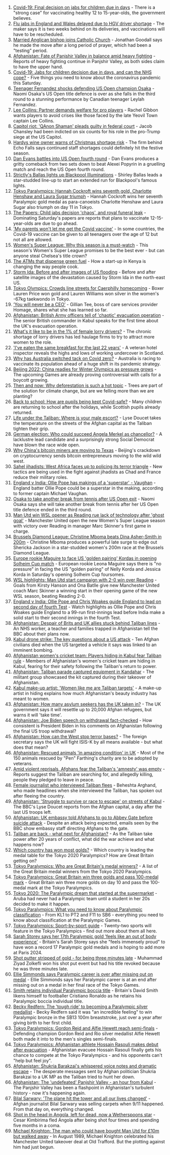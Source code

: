 1. [Covid-19: Final decision on jabs for children due in days](https://www.bbc.co.uk/news/health-58445499?at_medium=RSS&at_campaign=KARANGA) - There is a "strong case" for vaccinating healthy 12 to 15-year-olds, the government believes.
2. [Flu jabs in England and Wales delayed due to HGV driver shortage](https://www.bbc.co.uk/news/business-58442611?at_medium=RSS&at_campaign=KARANGA) - The maker says it is two weeks behind on its deliveries, and vaccinations will have to be rescheduled.
3. [Married Anglican bishop joins Catholic Church](https://www.bbc.co.uk/news/uk-58444204?at_medium=RSS&at_campaign=KARANGA) - Jonathan Goodall says he made the move after a long period of prayer, which had been a "testing" period.
4. [Afghanistan: Fate of Panjshir Valley in balance amid heavy fighting](https://www.bbc.co.uk/news/world-asia-58443679?at_medium=RSS&at_campaign=KARANGA) - Reports of heavy fighting continue in Panjshir Valley, as both sides claim to have the upper hand.
5. [Covid-19: Jabs for children decision due in days, and can the NHS cope?](https://www.bbc.co.uk/news/uk-58443826?at_medium=RSS&at_campaign=KARANGA) - Five things you need to know about the coronavirus pandemic this Saturday.
6. [Teenager Fernandez shocks defending US Open champion Osaka](https://www.bbc.co.uk/sport/tennis/58442969?at_medium=RSS&at_campaign=KARANGA) - Naomi Osaka's US Open title defence is over as she falls in the third round to a stunning performance by Canadian teenager Leylah Fernandez.
7. [Lee Collins: Partner demands welfare for pro players](https://www.bbc.co.uk/news/uk-england-somerset-58439099?at_medium=RSS&at_campaign=KARANGA) - Rachel Gibbon wants players to avoid crises like those faced by the late Yeovil Town captain Lee Collins.
8. [Capitol riot: 'QAnon Shaman' pleads guilty in federal court](https://www.bbc.co.uk/news/world-us-canada-58441174?at_medium=RSS&at_campaign=KARANGA) - Jacob Chansley had been indicted on six counts for his role in the pro-Trump siege at the US Capitol.
9. [Hardys wine owner warns of Christmas shortage risk](https://www.bbc.co.uk/news/business-58428800?at_medium=RSS&at_campaign=KARANGA) - The firm behind Echo Falls says continued staff shortages could definitely hit the festive season.
10. [Dan Evans battles into US Open fourth round](https://www.bbc.co.uk/sport/tennis/58442799?at_medium=RSS&at_campaign=KARANGA) - Dan Evans produces a gritty comeback from two sets down to beat Alexei Popyrin in a gruelling match and reach the US Open fourth round.
11. [Strictly's Ballas lights up Blackpool Illuminations](https://www.bbc.co.uk/news/uk-england-lancashire-58440257?at_medium=RSS&at_campaign=KARANGA) - Shirley Ballas leads a star-studded line-up to start an extended run for Blackpool's famous lights.
12. [Tokyo Paralympics: Hannah Cockroft wins seventh gold, Charlotte Henshaw and Laura Sugar triumph](https://www.bbc.co.uk/sport/disability-sport/58445274?at_medium=RSS&at_campaign=KARANGA) - Hannah Cockroft wins her seventh Paralympic gold medal as para-canoeists Charlotte Henshaw and Laura Sugar also triumph on day 11 in Tokyo.
13. [The Papers: Child jabs decision 'chaos', and royal funeral leak](https://www.bbc.co.uk/news/blogs-the-papers-58443809?at_medium=RSS&at_campaign=KARANGA) - Dominating Saturday's papers are reports that plans to vaccinate 12-15-year-olds are due to go ahead.
14. ['My parents won't let me get the Covid vaccine'](https://www.bbc.co.uk/news/health-58437672?at_medium=RSS&at_campaign=KARANGA) - In some countries, the Covid-19 vaccine can be given to all teenagers over the age of 12 but not all are allowed.
15. [Women's Super League: Why this season is a must-watch](https://www.bbc.co.uk/sport/football/58110705?at_medium=RSS&at_campaign=KARANGA) - This season's Women's Super League promises to be the best ever - but can anyone steal Chelsea's title crown?
16. [The ATMs that dispense green fuel](https://www.bbc.co.uk/news/stories-58425184?at_medium=RSS&at_campaign=KARANGA) - How a start-up in Kenya is changing the way people cook.
17. [Storm Ida: Before and after images of US flooding](https://www.bbc.co.uk/news/world-us-canada-58434171?at_medium=RSS&at_campaign=KARANGA) - Before and after satellite images of the devastation caused by Storm Ida in the north-east US.
18. [Tokyo Olympics: Crowds line streets for Caerphilly homecoming](https://www.bbc.co.uk/news/uk-wales-58438003?at_medium=RSS&at_campaign=KARANGA) - Boxer Lauren Price won gold and Lauren Williams won silver in the women's -67kg taekwondo in Tokyo.
19. [‘You will never be a CEO’](https://www.bbc.co.uk/news/business-58435641?at_medium=RSS&at_campaign=KARANGA) - Gillian Tee, boss of care services provider Homage, shares what she has learned so far.
20. [Afghanistan: British Army officers tell of 'chaotic' evacuation operation](https://www.bbc.co.uk/news/world-asia-58437673?at_medium=RSS&at_campaign=KARANGA) - The senior British commander in Kabul speaks for the first time about the UK's evacuation operation.
21. [What's it like to be in the 1% of female lorry drivers?](https://www.bbc.co.uk/news/business-58401238?at_medium=RSS&at_campaign=KARANGA) - The chronic shortage of lorry drivers has led haulage firms to try to attract more women to the role.
22. ['I've eaten the same breakfast for the last 22 years'](https://www.bbc.co.uk/news/uk-scotland-scotland-business-58323888?at_medium=RSS&at_campaign=KARANGA) - A veteran hotel inspector reveals the highs and lows of working undercover in Scotland.
23. [Why has Australia switched tack on Covid zero?](https://www.bbc.co.uk/news/world-australia-58406526?at_medium=RSS&at_campaign=KARANGA) - Australia is racing to vaccinate its population ahead of a huge shift in its pandemic strategy.
24. [Beijing 2022: China readies for Winter Olympics as pressure grows](https://www.bbc.co.uk/news/world-asia-china-58196467?at_medium=RSS&at_campaign=KARANGA) - The upcoming Games are already proving controversial with calls for a boycott growing.
25. [Then and now: Why deforestation is such a hot topic](https://www.bbc.co.uk/news/science-environment-58399809?at_medium=RSS&at_campaign=KARANGA) - Trees are part of the solution for climate change, but are we felling more than we are planting?
26. [Back to school: How are pupils being kept Covid-safe?](https://www.bbc.co.uk/news/education-51643556?at_medium=RSS&at_campaign=KARANGA) - Many children are returning to school after the holidays, while Scottish pupils already returned.
27. [Life under the Taliban: Where is your male escort?](https://www.bbc.co.uk/news/world-asia-58437713?at_medium=RSS&at_campaign=KARANGA) - Lyse Doucet takes the temperature on the streets of the Afghan capital as the Taliban tighten their grip.
28. [German election: Who could succeed Angela Merkel as chancellor?](https://www.bbc.co.uk/news/world-europe-56821462?at_medium=RSS&at_campaign=KARANGA) - A lacklustre lead candidate and a surprisingly strong Social Democrat have blown the race wide open.
29. [Why China's bitcoin miners are moving to Texas](https://www.bbc.co.uk/news/world-us-canada-58414555?at_medium=RSS&at_campaign=KARANGA) - Beijing's crackdown on cryptocurrency sends bitcoin entrepreneurs moving to the wild wild west.
30. [Sahel jihadists: West Africa faces up to policing its terror triangle](https://www.bbc.co.uk/news/world-africa-58438905?at_medium=RSS&at_campaign=KARANGA) - New tactics are being used in the fight against jihadists as Chad and France reduce their military roles.
31. [England v India: Ollie Pope has makings of a 'superstar' - Vaughan](https://www.bbc.co.uk/sport/cricket/58443089?at_medium=RSS&at_campaign=KARANGA) - England batter Ollie Pope could be a superstar in the making, according to former captain Michael Vaughan.
32. [Osaka to take another break from tennis after US Open exit](https://www.bbc.co.uk/sport/tennis/58446098?at_medium=RSS&at_campaign=KARANGA) - Naomi Osaka says she will take another break from tennis after her US Open title defence ended in the third round.
33. [Man Utd win WSL opener as Reading rue lack of technology after 'ghost goal'](https://www.bbc.co.uk/sport/football/58351961?at_medium=RSS&at_campaign=KARANGA) - Manchester United open the new Women's Super League season with victory over Reading in manager Marc Skinner's first game in charge.
34. [Brussels Diamond League: Christine Mboma beats Dina Asher-Smith in 200m](https://www.bbc.co.uk/sport/athletics/58442621?at_medium=RSS&at_campaign=KARANGA) - Christine Mboma produces a powerful late surge to edge out Shericka Jackson in a star-studded women's 200m race at the Brussels Diamond League.
35. [Europe rookie Maguire to face US 'golden pairing' Kordas in opening Solheim Cup match](https://www.bbc.co.uk/sport/golf/58443339?at_medium=RSS&at_campaign=KARANGA) - European rookie Leona Maguire says there is "no pressure" in facing the US "golden pairing" of Nelly Korda and Jessica Korda in Saturday's opening Solheim Cup foursomes.
36. [WSL highlights: Man Utd start campaign with 2-0 win over Reading](https://www.bbc.co.uk/sport/av/football/58443792?at_medium=RSS&at_campaign=KARANGA) - Goals from Kirsty Hanson and Ona Batlle give new Manchester United coach Marc Skinner a winning start in their opening game of the new WSL season, beating Reading 2-0.
37. [England v India: Ollie Pope and Chris Woakes guide England to lead on second day of fourth Test](https://www.bbc.co.uk/sport/av/cricket/58440844?at_medium=RSS&at_campaign=KARANGA) - Watch highlights as Ollie Pope and Chris Woakes guide England to a 99-run first-innings lead before India make a solid start to their second innings in the fourth Test.
38. [Afghanistan: Despair of Brits and UK allies stuck behind Taliban lines](https://www.bbc.co.uk/news/uk-58434887?at_medium=RSS&at_campaign=KARANGA) - An NHS worker, a teacher and families trapped in Afghanistan tell the BBC about their plans now.
39. [Kabul drone strike: The key questions about a US attack](https://www.bbc.co.uk/news/58401027?at_medium=RSS&at_campaign=KARANGA) - Ten Afghan civilians died when the US targeted a vehicle it says was linked to an imminent bombing.
40. [Afghanistan women's cricket team: Players hiding in Kabul fear Taliban rule](https://www.bbc.co.uk/sport/cricket/58396310?at_medium=RSS&at_campaign=KARANGA) - Members of Afghanistan's women's cricket team are hiding in Kabul, fearing for their safety following the Taliban's return to power.
41. [Afghanistan: Taliban parade captured equipment in Kandahar](https://www.bbc.co.uk/news/world-asia-58413817?at_medium=RSS&at_campaign=KARANGA) - The militant group showcased the kit captured during their takeover of Afghanistan.
42. [Kabul make-up artist: 'Women like me are Taliban targets'](https://www.bbc.co.uk/news/stories-58388333?at_medium=RSS&at_campaign=KARANGA) - A make-up artist in hiding explains how much Afghanistan's beauty industry has meant to women.
43. [Afghanistan: How many asylum seekers has the UK taken in?](https://www.bbc.co.uk/news/uk-58245684?at_medium=RSS&at_campaign=KARANGA) - The UK government says it will resettle up to 20,000 Afghan refugees, but warns it will 'take time'.
44. [Afghanistan: Joe Biden speech on withdrawal fact-checked](https://www.bbc.co.uk/news/58412530?at_medium=RSS&at_campaign=KARANGA) - How consistent is President Biden in his comments on Afghanistan following the final US troop withdrawal?
45. [Afghanistan: How can the West stop terror bases?](https://www.bbc.co.uk/news/uk-58395371?at_medium=RSS&at_campaign=KARANGA) - The foreign secretary says the UK will fight ISIS-K by all means available - but what does that mean?
46. [Afghanistan: Rescued animals 'in amazing condition' in UK](https://www.bbc.co.uk/news/uk-england-essex-58409613?at_medium=RSS&at_campaign=KARANGA) - Most of the 150 animals rescued by "Pen" Farthing's charity are to be adopted by veterans.
47. [Amid violent reprisals, Afghans fear the Taliban's 'amnesty' was empty](https://www.bbc.co.uk/news/world-asia-58395954?at_medium=RSS&at_campaign=KARANGA) - Reports suggest the Taliban are searching for, and allegedly killing, people they pledged to leave in peace.
48. [Female journalist who interviewed Taliban flees](https://www.bbc.co.uk/news/world-58401364?at_medium=RSS&at_campaign=KARANGA) - Beheshta Arghand, who made headlines when she interviewed the Taliban, has spoken out after fleeing the country.
49. [Afghanistan: 'Struggle to survive or race to escape' on streets of Kabul](https://www.bbc.co.uk/news/world-asia-58393245?at_medium=RSS&at_campaign=KARANGA) - The BBC's Lyse Doucet reports from the Afghan capital, a day after the last US troops left.
50. [Afghanistan: UK embassy told Afghans to go to Abbey Gate before suicide attack](https://www.bbc.co.uk/news/uk-58403047?at_medium=RSS&at_campaign=KARANGA) - Despite an attack being expected, emails seen by the BBC show embassy staff directing Afghans to the gate.
51. [Taliban are back - what next for Afghanistan?](https://www.bbc.co.uk/news/world-asia-49192495?at_medium=RSS&at_campaign=KARANGA) - As the Taliban take power after 20 years of conflict, what did the war achieve and what happens now?
52. [Which country has won most golds?](https://www.bbc.co.uk/sport/disability-sport/58267874?at_medium=RSS&at_campaign=KARANGA) - Which country is leading the medal table for the Tokyo 2020 Paralympics? How are Great Britain getting on?
53. [Tokyo Paralympics: Who are Great Britain's medal winners?](https://www.bbc.co.uk/sport/disability-sport/58267875?at_medium=RSS&at_campaign=KARANGA) - A list of the Great Britain medal winners from the Tokyo 2020 Paralympics.
54. [Tokyo Paralympics: Great Britain win three golds and pass 100-medal mark](https://www.bbc.co.uk/sport/disability-sport/58431290?at_medium=RSS&at_campaign=KARANGA) - Great Britain win three more golds on day 10 and pass the 100-medal mark at the Tokyo Paralympics.
55. [Tokyo 2020: The Paralympic dream that started at the supermarket](https://www.bbc.co.uk/news/disability-57837062?at_medium=RSS&at_campaign=KARANGA) - Aruba had never had a Paralympic team until a student in her 20s decided to make it happen.
56. [Tokyo Paralympics: What you need to know about Paralympic classification](https://www.bbc.co.uk/sport/disability-sport/57396986?at_medium=RSS&at_campaign=KARANGA) - From KL1 to PT2 and F11 to SB6 - everything you need to know about classification at the Paralympic Games.
57. [Tokyo Paralympics: Sport-by-sport guide](https://www.bbc.co.uk/sport/disability-sport/58228171?at_medium=RSS&at_campaign=KARANGA) - Twenty-two sports will feature in the Tokyo Paralympics - find out more about them all here.
58. [Sarah Storey says her 17th Paralympic gold 'feels like an out of body experience'](https://www.bbc.co.uk/sport/disability-sport/58418157?at_medium=RSS&at_campaign=KARANGA) - Britain's Sarah Storey says she "feels immensely proud" to have won a record 17 Paralympic gold medals and is hoping to add more at Paris 2024.
59. [Shot putter stripped of gold - for being three minutes late](https://www.bbc.co.uk/news/world-asia-58405211?at_medium=RSS&at_campaign=KARANGA) - Muhammad Ziyad Zolkefli won his shot put event but had his title revoked because he was three minutes late.
60. [Ellie Simmonds says Paralympic career is over after missing out on medal](https://www.bbc.co.uk/sport/disability-sport/58419571?at_medium=RSS&at_campaign=KARANGA) - Ellie Simmonds says her Paralympic career is at an end after missing out on a medal in her final race of the Tokyo Games.
61. [Smith retains individual Paralympic boccia title](https://www.bbc.co.uk/sport/disability-sport/58405624?at_medium=RSS&at_campaign=KARANGA) - Britain's David Smith likens himself to footballer Cristiano Ronaldo as he retains his Paralympic boccia individual title.
62. [Becky Redfern: The 'tough ride' to becoming a Paralympic silver medallist](https://www.bbc.co.uk/sport/disability-sport/58411534?at_medium=RSS&at_campaign=KARANGA) - Becky Redfern said it was "an incredible feeling" to win Paralympic bronze in the SB13 100m breaststroke, just over a year after giving birth to her first child.
63. [Tokyo Paralympics: Gordon Reid and Alfie Hewett reach semi-finals](https://www.bbc.co.uk/sport/disability-sport/58405628?at_medium=RSS&at_campaign=KARANGA) - Defending champion Gordon Reid and Rio silver medallist Alfie Hewett both made it into to the men's singles semi-finals.
64. [Tokyo Paralympics: Afghanistan athlete Hossain Rasouli makes debut after evacuation](https://www.bbc.co.uk/sport/disability-sport/58394964?at_medium=RSS&at_campaign=KARANGA) - Afghanistan evacuee Hossain Rasouli finally gets his chance to compete at the Tokyo Paralympics - and his opponents can't "help but feel joy".
65. [Afghanistan: Shukria Barakzai's whispered voice notes and dramatic escape](https://www.bbc.co.uk/news/world-asia-58345901?at_medium=RSS&at_campaign=KARANGA) - The desperate messages sent by Afghan politician Shukria Barakzai to a UK MP as the Taliban tried to hunt her down.
66. [Afghanistan: The 'undefeated' Panjshir Valley - an hour from Kabul](https://www.bbc.co.uk/news/world-asia-58329527?at_medium=RSS&at_campaign=KARANGA) - The Panjshir Valley has been a flashpoint in Afghanistan's turbulent history - now it's happening again.
67. [Bilal Sarwary: 'The plane hit the tower and all our lives changed'](https://www.bbc.co.uk/news/world-south-asia-58071592?at_medium=RSS&at_campaign=KARANGA) - Afghan journalist Bilal Sarwary was selling carpets when 9/11 happened. From that day on, everything changed.
68. [Shot in the head in Angola, left for dead, now a Wetherspoons star](https://www.bbc.co.uk/news/uk-58266180?at_medium=RSS&at_campaign=KARANGA) - Cesar Kimbirima fled Angola after being shot four times and spending five months in a coma.
69. [Michael Knighton: The man who could have bought Man Utd for £10m but walked away](https://www.bbc.co.uk/sport/football/58233755?at_medium=RSS&at_campaign=KARANGA) - In August 1989, Michael Knighton celebrated his Manchester United takeover deal at Old Trafford. But the plotting against him had just begun.
